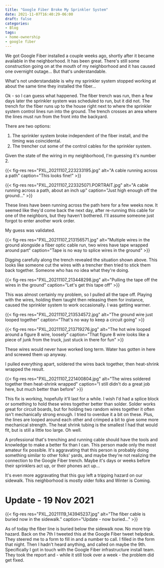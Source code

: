 ```yaml
---
title: "Google Fiber Broke My Sprinkler System"
date: 2021-11-07T16:40:29-06:00
draft: false
categories:
- Blog
tags:
- home-ownership
- google fiber
---
```


We got Google Fiber installed a couple weeks ago, shortly after it became available in the neighborhood.  It has been great.  There's still some construction going on at the mouth of my neighborhood and it has caused one overnight outage...  But that's understandable.

What's not understandable is why my sprinkler system stopped working at about the same time they installed the fiber...

Ok - so I can guess what happened.  The fiber trench was run, then a few days later the sprinkler system was scheduled to run, but it did not.  The trench for the fiber runs up to the house right next to where the sprinkler system control lines run into the ground.  The trench crosses an area where the lines must run from the front into the backyard.

There are two options:

1. The sprinkler system broke independent of the fiber install, and the timing was coincidental.
2. The trencher cut some of the control cables for the sprinkler system.

Given the state of the wiring in my neighborhood, I'm guessing it's number 2.

{{< fig-res res="PXL_20211107_223233195.jpg" alt="A cable running across a path" caption="This looks fine!" >}}

{{< fig-res res="PXL_20211107_223325071.PORTRAIT.jpg" alt="A cable running across a path, about an inch up" caption="Just high enough off the ground..." >}}

These lines have been running across the path here for a few weeks now.  It seemed like they'd come back the next day, after re-running this cable for one of the neighbors, but they haven't bothered.  I'll assume someone just forgot to enter another work order.

My guess was validated.

{{< fig-res res="PXL_20211107_213156571.jpg" alt="Multiple wires in the ground alongside a fiber optic cable run, two wires have tape wrapped around part" caption="Tape is no way to splice wires in the ground" >}}

Digging carefully along the trench revealed the situation shown above.  This looks like someone cut the wires with a trencher then tried to stick them back together.  Someone who has no idea what they're doing.

{{< fig-res res="PXL_20211107_213448298.jpg" alt="Pulling the tape off the wires in the ground" caption="Let's get this tape off" >}}

This was almost certainly my problem, so I pulled all the tape off.  Playing with the wires, holding them taught then releasing them for instance, caused the sprinkler system to work occasionally.  I was getting warmer.

{{< fig-res res="PXL_20211107_213534572.jpg" alt="The ground wire just looped together" caption="That's no way to keep a circuit going" >}}

{{< fig-res res="PXL_20211107_213719276.jpg" alt="The hot wire looped around a figure 8 wire, loosely" caption="That figure 8 wire looks like a piece of junk from the truck, just stuck in there for fun" >}}

These wires would never have worked long term.  Water has gotten in here and screwed them up anyway.

I pulled everything apart, soldered the wires back together, then heat-shrink wrapped the result.

{{< fig-res res="PXL_20211107_221400804.jpg" alt="The wires soldered together then heat-shrink wrapped" caption="I still didn't do a great job here, but much better than before" >}}

This fix is working, hopefully it'll last for a while.  I wish I'd had a splice block or something to hold these wires together better than solder.  Solder works great for circuit boards, but for holding two random wires together it often isn't mechanically strong enough.  I tried to overdue it a bit on these.  Plus, the lines are looped around each other and crimped a bit to give some more mechanical strength.  The heat shrink tubing is the smallest I had that would fit, but is still a little too large.  Oh well.

A professional that's trenching and running cable should have the tools and knowledge to make a better fix than I can.  This person made only the most amateur fix possible.  It's aggravating that this person is probably doing something similar to other folks' yards, and maybe they're not realizing the connection to the Google Fiber trench.  Maybe it's days or weeks before their sprinklers act up, or their phones act up...

It's even more aggravating that this guy left a tripping hazard on our sidewalk.  This neighborhood is mostly older folks and Winter is Coming.

# Update - 19 Nov 2021

{{< fig-res res="PXL_20211119_143945237.jpg" alt="The fiber cable is buried now in the sidewalk." caption="Update - now buried..." >}}

As of today the fiber line is buried below the sidewalk now.  No more trip hazard.  Back on the 7th I tweeted this at the Google Fiber tweet helpdesk.  They steered me to a form to fill in and a number to call.  I filled in the form that night.  Then I hadn't heard anything, and called on maybe the 9th.  Specifically I got in touch with the Google Fiber infrastructure install team.  They took the report and - while it still took over a week - the problem did get fixed.
